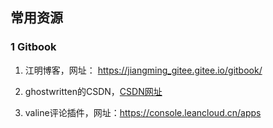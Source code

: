 ## 常用资源

### 1 Gitbook

1. 江明博客，网址： https://jiangming_gitee.gitee.io/gitbook/

2. ghostwritten的CSDN，[CSDN网址](https://blog.csdn.net/xixihahalelehehe/article/details/121107739?ops_request_misc=%257B%2522request%255Fid%2522%253A%2522169364406816800227418582%2522%252C%2522scm%2522%253A%252220140713.130102334.pc%255Fblog.%2522%257D&request_id=169364406816800227418582&biz_id=0&utm_medium=distribute.pc_search_result.none-task-blog-2~blog~first_rank_ecpm_v1~rank_v31_ecpm-15-121107739-null-null.268^v1^koosearch&utm_term=git&spm=1018.2226.3001.4450)


3. valine评论插件，网址：https://console.leancloud.cn/apps

